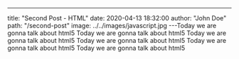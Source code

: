---

title: "Second Post - HTML"
date: 2020-04-13 18:32:00
author: "John Doe"
path: "/second-post"
image: ../../images/javascript.jpg
---Today we are gonna talk about html5 Today we are gonna talk about html5 Today we are gonna talk about html5 Today we are gonna talk about html5 Today we are gonna talk about html5 Today we are gonna talk about html5
